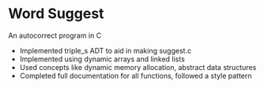 # Word Suggest
An autocorrect program in C
* Implemented triple_s ADT to aid in making suggest.c
* Implemented using dynamic arrays and linked lists
* Used concepts like dynamic memory allocation, abstract data structures
* Completed full documentation for all functions, followed a style pattern
